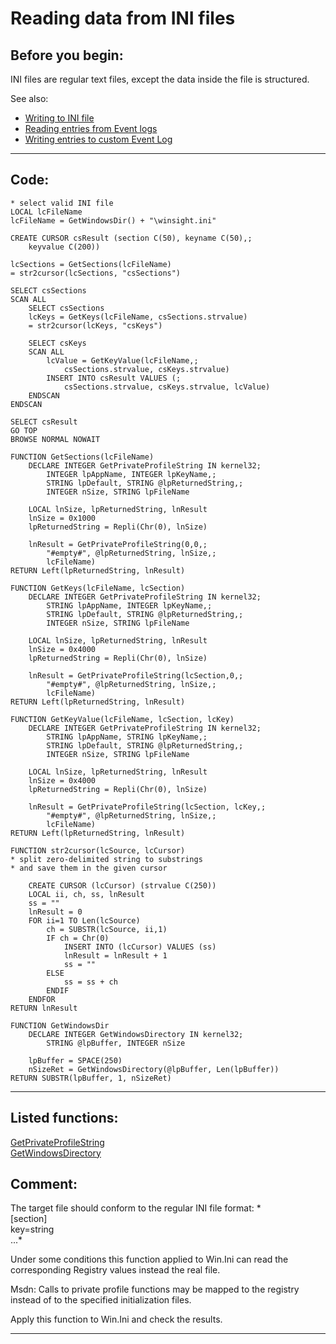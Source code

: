 
# Reading data from INI files

## Before you begin:
INI files are regular text files, except the data inside the file is structured.  

See also:

* [Writing to INI file](sample_137.md)  
* [Reading entries from Event logs](sample_524.md)  
* [Writing entries to custom Event Log](sample_564.md)  
  
***  


## Code:
```foxpro  
* select valid INI file
LOCAL lcFileName
lcFileName = GetWindowsDir() + "\winsight.ini"

CREATE CURSOR csResult (section C(50), keyname C(50),;
	keyvalue C(200))

lcSections = GetSections(lcFileName)
= str2cursor(lcSections, "csSections")

SELECT csSections
SCAN ALL
	SELECT csSections
	lcKeys = GetKeys(lcFileName, csSections.strvalue)
	= str2cursor(lcKeys, "csKeys")
	
	SELECT csKeys
	SCAN ALL
		lcValue = GetKeyValue(lcFileName,;
			csSections.strvalue, csKeys.strvalue)
		INSERT INTO csResult VALUES (;
			csSections.strvalue, csKeys.strvalue, lcValue)
	ENDSCAN
ENDSCAN

SELECT csResult
GO TOP
BROWSE NORMAL NOWAIT

FUNCTION GetSections(lcFileName)
	DECLARE INTEGER GetPrivateProfileString IN kernel32;
		INTEGER lpAppName, INTEGER lpKeyName,;
		STRING lpDefault, STRING @lpReturnedString,;
		INTEGER nSize, STRING lpFileName

	LOCAL lnSize, lpReturnedString, lnResult
	lnSize = 0x1000
	lpReturnedString = Repli(Chr(0), lnSize)
	
	lnResult = GetPrivateProfileString(0,0,;
		"#empty#", @lpReturnedString, lnSize,;
		lcFileName)
RETURN Left(lpReturnedString, lnResult)

FUNCTION GetKeys(lcFileName, lcSection)
	DECLARE INTEGER GetPrivateProfileString IN kernel32;
		STRING lpAppName, INTEGER lpKeyName,;
		STRING lpDefault, STRING @lpReturnedString,;
		INTEGER nSize, STRING lpFileName

	LOCAL lnSize, lpReturnedString, lnResult
	lnSize = 0x4000
	lpReturnedString = Repli(Chr(0), lnSize)
	
	lnResult = GetPrivateProfileString(lcSection,0,;
		"#empty#", @lpReturnedString, lnSize,;
		lcFileName)
RETURN Left(lpReturnedString, lnResult)

FUNCTION GetKeyValue(lcFileName, lcSection, lcKey)
	DECLARE INTEGER GetPrivateProfileString IN kernel32;
		STRING lpAppName, STRING lpKeyName,;
		STRING lpDefault, STRING @lpReturnedString,;
		INTEGER nSize, STRING lpFileName

	LOCAL lnSize, lpReturnedString, lnResult
	lnSize = 0x4000
	lpReturnedString = Repli(Chr(0), lnSize)
	
	lnResult = GetPrivateProfileString(lcSection, lcKey,;
		"#empty#", @lpReturnedString, lnSize,;
		lcFileName)
RETURN Left(lpReturnedString, lnResult)

FUNCTION str2cursor(lcSource, lcCursor)
* split zero-delimited string to substrings
* and save them in the given cursor

	CREATE CURSOR (lcCursor) (strvalue C(250))
	LOCAL ii, ch, ss, lnResult
	ss = ""
	lnResult = 0
	FOR ii=1 TO Len(lcSource)
		ch = SUBSTR(lcSource, ii,1)
		IF ch = Chr(0)
			INSERT INTO (lcCursor) VALUES (ss)
			lnResult = lnResult + 1
			ss = ""
		ELSE
			ss = ss + ch
		ENDIF
	ENDFOR
RETURN lnResult

FUNCTION GetWindowsDir
	DECLARE INTEGER GetWindowsDirectory IN kernel32;
		STRING @lpBuffer, INTEGER nSize

	lpBuffer = SPACE(250)
	nSizeRet = GetWindowsDirectory(@lpBuffer, Len(lpBuffer))
RETURN SUBSTR(lpBuffer, 1, nSizeRet)  
```  
***  


## Listed functions:
[GetPrivateProfileString](../libraries/kernel32/GetPrivateProfileString.md)  
[GetWindowsDirectory](../libraries/kernel32/GetWindowsDirectory.md)  

## Comment:
The target file should conform to the regular INI file format: *  
[section]  
key=string  
...*  
  
Under some conditions this function applied to Win.Ini can read the corresponding Registry values instead the real file.  
  
Msdn: Calls to private profile functions may be mapped to the registry instead of to the specified initialization files.  
  
Apply this function to Win.Ini and check the results.  
  
***  

